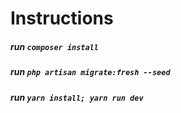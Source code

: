 # Instructions
##### run `composer install`
##### run `php artisan migrate:fresh --seed`
##### run `yarn install; yarn run dev`

